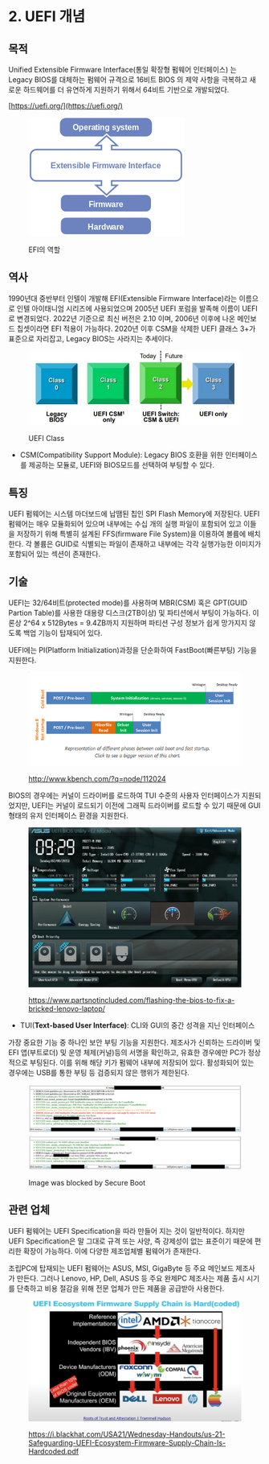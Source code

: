 # 2. UEFI 개념

## 목적

Unified Extensible Firmware Interface(통일 확장형 펌웨어 인터페이스) 는 Legacy BIOS를 대체하는 펌웨어 규격으로 16비트 BIOS 의 제약 사항을 극복하고 새로운 하드웨어를 더 유연하게 지원하기 위해서 64비트 기반으로 개발되었다.

[https://uefi.org/](https://uefi.org/)

<figure><img src="../.gitbook/assets/image (5) (5).png" alt=""><figcaption><p>EFI의 역할</p></figcaption></figure>

## 역사

1990년대 중반부터 인텔이 개발해 EFI(Extensible Firmware Interface)라는 이름으로 인텔 아이태니엄 시리즈에 사용되었으며 2005년 UEFI 포럼을 발족해 이름이 UEFI로 변경되었다. 2022년 기준으로 최신 버전은 2.10 이며, 2006년 이후에 나온 메인보드 칩셋이라면 EFI 적용이 가능하다. 2020년 이후 CSM을 삭제한 UEFI 클래스 3+가 표준으로 자리잡고, Legacy BIOS는 사라지는 추세이다.

<figure><img src="../.gitbook/assets/image (2).png" alt=""><figcaption><p>UEFI Class</p></figcaption></figure>

* CSM(Compatibility Support Module): Legacy BIOS 호환을 위한 인터페이스를 제공하는 모듈로, UEFI와 BIOS모드를 선택하여 부팅할 수 있다.

## 특징

UEFI 펌웨어는 시스템 마더보드에 납땜된 칩인 SPI Flash Memory에 저장된다. UEFI 펌웨어는 매우 모듈화되어 있으며 내부에는 수십 개의 실행 파일이 포함되어 있고 이들을 저장하기 위해 특별히 설계된 FFS(firmware File System)을 이용하여 볼륨에 배치한다. 각 볼륨은 GUID로 식별되는 파일이 존재하고 내부에는 각각 실행가능한 이미지가 포함되어 있는 섹션이 존재한다.

## 기술

UEFI는 32/64비트(protected mode)를 사용하며 MBR(CSM) 혹은 GPT(GUID Partion Table)를 사용한 대용량 디스크(2TB이상) 및 파티션에서 부팅이 가능하다. 이론상 2^64 x 512Bytes = 9.4ZB까지 지원하며 파티션 구성 정보가 쉽게 망가지지 않도록 백업 기능이 탑재되어 있다.

UEFI에는 PI(Platform Initialization)과정을 단순화하여 FastBoot(빠른부팅) 기능을 지원한다.

<figure><img src="../.gitbook/assets/image (35).png" alt=""><figcaption><p><a href="http://www.kbench.com/?q=node/112024">http://www.kbench.com/?q=node/112024</a></p></figcaption></figure>

BIOS의 경우에는 커널이 드라이버를 로드하여 TUI 수준의 사용자 인터페이스가 지원되었지만, UEFI는 커널이 로드되기 이전에 그래픽 드라이버를 로드할 수 있기 때문에 GUI 형태의 유저 인터페이스 환경을 지원한다.

<figure><img src="../.gitbook/assets/image (7).png" alt=""><figcaption><p><a href="https://www.partsnotincluded.com/flashing-the-bios-to-fix-a-bricked-lenovo-laptop/">https://www.partsnotincluded.com/flashing-the-bios-to-fix-a-bricked-lenovo-laptop/</a></p></figcaption></figure>

* TUI(**Text-based User Interface)**: CLI와 GUI의 중간 성격을 지닌 인터페이스

가장 중요한 기능 중 하나인 보안 부팅 기능을 지원한다. 제조사가 신뢰하는 드라이버 및 EFI 앱(부트로더) 및 운영 체제(커널)등의 서명을 확인하고, 유효한 경우에만 PC가 정상적으로 부팅된다. 이를 위해 해당 키가 펌웨어 내부에 저장되어 있다. 활성화되어 있는 경우에는 USB를 통한 부팅 등 검증되지 않은 행위가 제한된다.

<figure><img src="../.gitbook/assets/image (6).png" alt=""><figcaption><p>Image was blocked by Secure Boot</p></figcaption></figure>

## 관련 업체

UEFI 펌웨어는 UEFI Specification을 따라 만들어 지는 것이 일반적이다. 하지만 UEFI Specification은 말 그대로 규격 또는 사양, 즉 강제성이 없는 표준이기 때문에 편리한 확장이 가능하다. 이에 다양한 제조업체별 펌웨어가 존재한다.

조립PC에 탑재되는 UEFI 펌웨어는 ASUS, MSI, GigaByte 등 주요 메인보드 제조사가 만든다. 그러나 Lenovo, HP, Dell, ASUS 등 주요 완제PC 제조사는 제품 출시 시기를 단축하고 비용 절감을 위해 전문 업체가 만든 제품을 공급받아 사용한다.

<figure><img src="../.gitbook/assets/image (8).png" alt=""><figcaption><p><a href="https://i.blackhat.com/USA21/Wednesday-Handouts/us-21-Safeguarding-UEFI-Ecosystem-Firmware-Supply-Chain-Is-Hardcoded.pdf">https://i.blackhat.com/USA21/Wednesday-Handouts/us-21-Safeguarding-UEFI-Ecosystem-Firmware-Supply-Chain-Is-Hardcoded.pdf</a></p></figcaption></figure>
